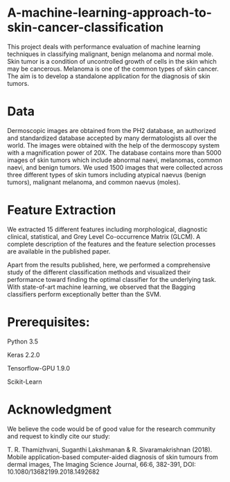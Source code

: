 # A-machine-learning-approach-to-skin-cancer-classification
This project deals with performance evaluation of machine learning techniques in classifying malignant, benign melanoma and normal mole. Skin tumor is a condition of uncontrolled growth of cells in the skin which may be cancerous. Melanoma is one of the common types of skin cancer. The aim is to develop a standalone application for the diagnosis of skin tumors. 

# Data
Dermoscopic images are obtained from the PH2 database, an authorized and standardized database accepted by many dermatologists all over the world. The images were obtained with the help of the dermoscopy system with a magnification power of 20X. The database contains more than 5000 images of skin tumors which include abnormal naevi, melanomas, common naevi, and benign tumors. We used 1500 images that were collected across three different types of skin tumors including atypical naevus (benign tumors), malignant melanoma, and common naevus (moles). 

# Feature Extraction
We extracted 15 different features including morphological, diagnostic clinical, statistical, and Grey Level Co-occurrence Matrix (GLCM). A complete description of the features and the feature selection processes are available in the published paper. 

Apart from the results published, here, we performed a comprehensive study of the different classification methods and visualized their performance toward finding the optimal classifier for the underlying task. With state-of-art machine learning, we observed that the Bagging classifiers perform exceptionally better than the SVM. 

# Prerequisites:

Python 3.5

Keras 2.2.0

Tensorflow-GPU 1.9.0 

Scikit-Learn

# Acknowledgment

We believe the code would be of good value for the research community and request to kindly cite our study:

T. R. Thamizhvani, Suganthi Lakshmanan & R. Sivaramakrishnan (2018). Mobile application-based computer-aided diagnosis of skin tumours from dermal images, The Imaging Science Journal, 66:6, 382-391, DOI: 10.1080/13682199.2018.1492682
